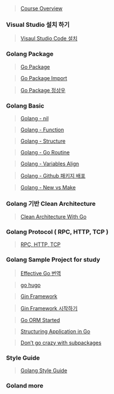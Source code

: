 > [Course Overview](https://tutorialedge.net/courses/go-rest-api-course/01-course-overview/)

### Visual Studio 설치 하기

> [Visaul Studio Code 설치](https://mapled.tistory.com/entry/%EC%B4%88%EB%B3%B4%EB%8F%84-%EC%89%BD%EA%B2%8C-%ED%95%98%EB%8A%94-Visual-Studio-Code%EC%97%90%EC%84%9C-Go-%EC%8B%A4%ED%96%89%ED%95%98%EA%B8%B0)

### Golang Package

> [Go Package](https://www.digitalocean.com/community/tutorials/importing-packages-in-go)

> [Go Package Import](https://go.dev/doc/code)

> [Go Package 정상우](https://pronist.dev/86)

### Golang Basic

> [Golang - nil](https://2kindsofcs.tistory.com/3)

> [Golang - Function](https://go.dev/tour/basics/9)

> [Golang - Structure](https://dev-yakuza.posstree.com/ko/golang/struct/)

> [Golang - Go Routine](https://dev-yakuza.posstree.com/ko/golang/goroutine/)

> [Golang - Variables Align](https://velog.io/@unani92/Golang-%EB%B3%80%EC%88%98-%ED%95%A8%EC%88%98-%EC%84%A0%EC%96%B8%ED%95%A0%EB%8B%B9)

> [Golang - Github 패키지 배포](https://pink1016.tistory.com/85)

> [Golang - New vs Make](https://pronist.dev/102)

### Golang 기반 Clean Architecture

> [Clean Architecture With Go](https://www.joinc.co.kr/w/man/12/golang/robust)

### Golang Protocol ( RPC, HTTP, TCP )

> [RPC, HTTP, TCP](https://judo0179.tistory.com/92)

### Golang Sample Project for study

> [Effective Go 번역](https://github.com/golangkorea/effective-go/blob/master/SUMMARY.md)

> [go hugo](https://github.com/gohugoio/hugo)

> [Gin Framework](https://gin-gonic.com/docs/)

> [Gin Framework 시작하기](https://dev-yakuza.posstree.com/ko/golang/gin/start/)

> [Go ORM Started](https://gorm.io/index.html)

> [Structuring Application in Go](https://medium.com/@benbjohnson/structuring-applications-in-go-3b04be4ff091)

> [Don’t go crazy with subpackages](https://github.com/boltdb/bolt)

### Style Guide

> [Golang Style Guide](https://github.com/TangoEnSkai/uber-go-style-guide-kr)  

### Goland more